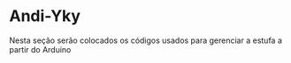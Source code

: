# Andi-Yky
Nesta seção serão colocados os códigos usados para gerenciar a estufa a partir do Arduino
